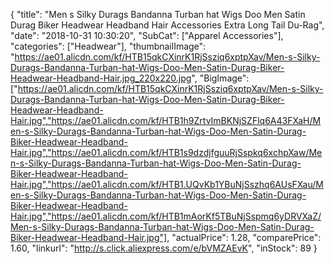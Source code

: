 {
	"title": "Men s Silky Durags Bandanna Turban hat Wigs Doo Men Satin Durag Biker Headwear Headband Hair Accessories Extra Long Tail Du-Rag",
	"date": "2018-10-31 10:30:20",
	"SubCat": ["Apparel Accessories"],
	"categories": ["Headwear"],
	"thumbnailImage": "https://ae01.alicdn.com/kf/HTB15qkCXinrK1RjSsziq6xptpXav/Men-s-Silky-Durags-Bandanna-Turban-hat-Wigs-Doo-Men-Satin-Durag-Biker-Headwear-Headband-Hair.jpg_220x220.jpg",
	"BigImage": ["https://ae01.alicdn.com/kf/HTB15qkCXinrK1RjSsziq6xptpXav/Men-s-Silky-Durags-Bandanna-Turban-hat-Wigs-Doo-Men-Satin-Durag-Biker-Headwear-Headband-Hair.jpg","https://ae01.alicdn.com/kf/HTB1h9ZrtvImBKNjSZFlq6A43FXaH/Men-s-Silky-Durags-Bandanna-Turban-hat-Wigs-Doo-Men-Satin-Durag-Biker-Headwear-Headband-Hair.jpg","https://ae01.alicdn.com/kf/HTB1s9dzdjfguuRjSspkq6xchpXaw/Men-s-Silky-Durags-Bandanna-Turban-hat-Wigs-Doo-Men-Satin-Durag-Biker-Headwear-Headband-Hair.jpg","https://ae01.alicdn.com/kf/HTB1.UQvKb1YBuNjSszhq6AUsFXau/Men-s-Silky-Durags-Bandanna-Turban-hat-Wigs-Doo-Men-Satin-Durag-Biker-Headwear-Headband-Hair.jpg","https://ae01.alicdn.com/kf/HTB1mAorKf5TBuNjSspmq6yDRVXaZ/Men-s-Silky-Durags-Bandanna-Turban-hat-Wigs-Doo-Men-Satin-Durag-Biker-Headwear-Headband-Hair.jpg"],
	"actualPrice": 1.28,
	"comparePrice": 1.60,
	"linkurl": "http://s.click.aliexpress.com/e/bVMZAEvK",
	"inStock": 89
}
